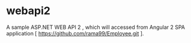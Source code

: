 # webapi2
A sample ASP.NET WEB API 2 , which will accessed from Angular 2 SPA application [ https://github.com/rama99/Employee.git ].
 

